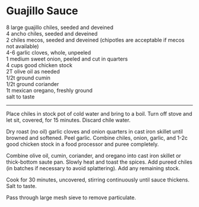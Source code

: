 # Guajillo Sauce

8 large guajillo chiles, seeded and deveined  
4 ancho chiles, seeded and deveined  
2 chiles mecos, seeded and deveined (chipotles are acceptable if mecos not available)  
4-6 garlic cloves, whole, unpeeled  
1 medium sweet onion, peeled and cut in quarters  
4 cups good chicken stock  
2T olive oil as needed  
1/2t ground cumin  
1/2t ground coriander  
1t mexican oregano, freshly ground  
salt to taste  

---

Place chiles in stock pot of cold water and bring to a boil. Turn off stove and let sit, covered, for 15 minutes. Discard chile water.  

Dry roast (no oil) garlic cloves and onion quarters in cast iron skillet until browned and softened. Peel garlic. Combine chiles, onion, garlic, and 1-2c good chicken stock in a food processor and puree completely.  

Combine olive oil, cumin, coriander, and oregano into cast iron skillet or thick-bottom saute pan. Slowly heat and toast the spices. Add pureed chiles (in batches if necessary to avoid splattering). Add any remaining stock.  

Cook for 30 minutes, uncovered, stirring continuously until sauce thickens. Salt to taste.  

Pass through large mesh sieve to remove particulate.  

